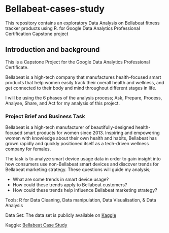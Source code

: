 # Bellabeat-cases-study
This repository contains an exploratory Data Analysis on Bellabeat fitness tracker products using R. for Google Data Analytics Professional Certification Capstone project

## Introduction and background
This is a Capstone Project for the Google Data Analytics Professional Certificate.

Bellabeat is a high-tech company that manufactures health-focused smart products that help women easily track their overall health and wellness, and get connected to their body and mind throughout different stages in life.

I will be using the 6 phases of the analysis process; Ask, Prepare, Process, Analyse, Share, and Act for my analysis of this project.

### Project Brief and Business Task

Bellabeat is a high-tech manufacturer of beautifully-designed health-focused smart products for women since 2013. Inspiring and empowering women with knowledge about their own health and habits, Bellabeat has grown rapidly and quickly positioned itself as a tech-driven wellness company for females.

The task is to analyze smart device usage data in order to gain insight into how consumers use non-Bellabeat smart devices and discover trends for Bellabeat marketing strategy. These questions will guide my analysis;

* What are some trends in smart device usage?
* How could these trends apply to Bellabeat customers?
* How could these trends help influence Bellabeat marketing strategy?

Tools:
R for Data Cleaning, Data manipulation, Data Visualisation, & Data Analysis

Data Set:
The data set is publicly available on [Kaggle](https://www.kaggle.com/datasets/arashnic/fitbit)

Kaggle: [Bellabeat Case Study](https://www.kaggle.com/code/alayelawson/bellabeat-case-study)
